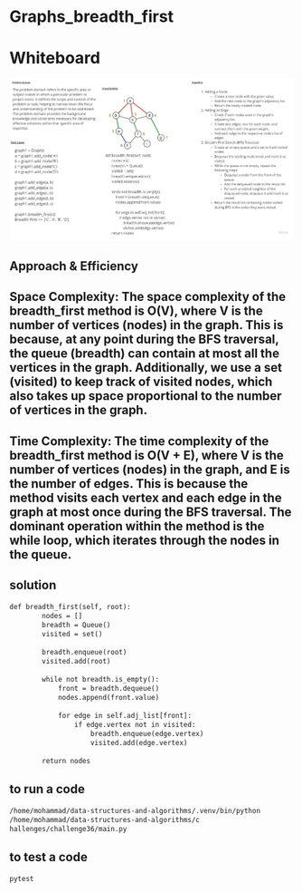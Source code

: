 # Graphs_breadth_first
# Whiteboard 
![](../../challenges/image/chall36.jpg)
## Approach & Efficiency

## Space Complexity: The space complexity of the breadth_first method is O(V), where V is the number of vertices (nodes) in the graph. This is because, at any point during the BFS traversal, the queue (breadth) can contain at most all the vertices in the graph. Additionally, we use a set (visited) to keep track of visited nodes, which also takes up space proportional to the number of vertices in the graph.
## Time Complexity: The time complexity of the breadth_first method is O(V + E), where V is the number of vertices (nodes) in the graph, and E is the number of edges. This is because the method visits each vertex and each edge in the graph at most once during the BFS traversal. The dominant operation within the method is the while loop, which iterates through the nodes in the queue.

## solution
```
def breadth_first(self, root):
        nodes = []
        breadth = Queue()
        visited = set()

        breadth.enqueue(root)
        visited.add(root)

        while not breadth.is_empty():
            front = breadth.dequeue()
            nodes.append(front.value)

            for edge in self.adj_list[front]:
                if edge.vertex not in visited:
                    breadth.enqueue(edge.vertex)
                    visited.add(edge.vertex)

        return nodes
```
## to run a code 
```
/home/mohammad/data-structures-and-algorithms/.venv/bin/python /home/mohammad/data-structures-and-algorithms/c
hallenges/challenge36/main.py
```
## to test a code 
```
pytest
```